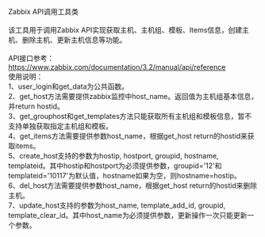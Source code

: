 Zabbix API调用工具类<br>  
  该工具用于调用Zabbix API实现获取主机、主机组、模板、Items信息，创建主机、删除主机、更新主机信息等功能。<br>  
  API接口参考：https://www.zabbix.com/documentation/3.2/manual/api/reference<br>
  使用说明：<br>
    1、user_login和get_data为公共函数。<br>
    2、get_host方法需要提供zabbix监控中host_name。返回值为主机组基本信息，并return hostid。<br>
    3、get_grouphost和get_templates方法只能获取所有主机组和模板信息，暂不支持单独获取指定主机组和模板。<br>
    4、get_items方法需要提供参数host_name，根据get_host return的hostid来获取items。<br>
    5、create_host支持的参数为hostip, hostport, groupid, hostname, templateid。其中hostip和hostport为必须提供参数，groupid='12'和templateid='10117'为默认值，hostname如果为空，则hostname=hostip。<br>
    6、del_host方法需要提供参数host_name，根据get_host return的hostid来删除主机。<br>
    7、update_host支持的参数为host_name, template_add_id, groupid, template_clear_id。其中host_name为必须提供参数，更新操作一次只能更新一个参数。
	
